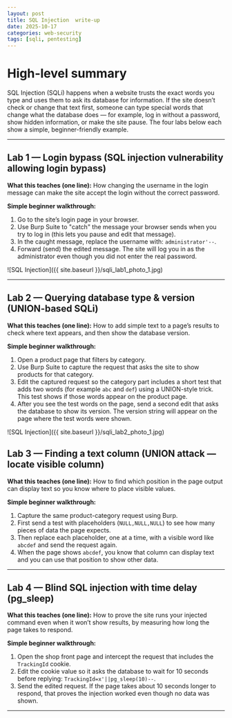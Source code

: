 ```yaml
---
layout: post
title: SQL Injection  write-up
date: 2025-10-17
categories: web-security
tags: [sqli, pentesting]
---
```

# High-level summary
SQL Injection (SQLi) happens when a website trusts the exact words you type and uses them to ask its database for information. If the site doesn’t check or change that text first, someone can type special words that change what the database does — for example, log in without a password, show hidden information, or make the site pause. The four labs below each show a simple, beginner-friendly example.

---

## Lab 1 — Login bypass (SQL injection vulnerability allowing login bypass)

**What this teaches (one line):**
How changing the username in the login message can make the site accept the login without the correct password.

**Simple beginner walkthrough:**

1. Go to the site’s login page in your browser.
2. Use Burp Suite to "catch" the message your browser sends when you try to log in (this lets you pause and edit that message).
3. In the caught message, replace the username with: `administrator'--`.
4. Forward (send) the edited message. The site will log you in as the administrator even though you did not enter the real password.

![SQL Injection]({{ site.baseurl }}/sqli_lab1_photo_1.jpg)

---

## Lab 2 — Querying database type & version (UNION-based SQLi)

**What this teaches (one line):**
How to add simple text to a page’s results to check where text appears, and then show the database version.

**Simple beginner walkthrough:**

1. Open a product page that filters by category.
2. Use Burp Suite to capture the request that asks the site to show products for that category.
3. Edit the captured request so the category part includes a short test that adds two words (for example `abc` and `def`) using a UNION-style trick. This test shows if those words appear on the product page.
4. After you see the test words on the page, send a second edit that asks the database to show its version. The version string will appear on the page where the test words were shown.

![SQL Injection]({{ site.baseurl }}/sqli_lab2_photo_1.jpg)


## Lab 3 — Finding a text column (UNION attack — locate visible column)

**What this teaches (one line):**
How to find which position in the page output can display text so you know where to place visible values.

**Simple beginner walkthrough:**

1. Capture the same product-category request using Burp.
2. First send a test with placeholders (`NULL,NULL,NULL`) to see how many pieces of data the page expects.
3. Then replace each placeholder, one at a time, with a visible word like `abcdef` and send the request again.
4. When the page shows `abcdef`, you know that column can display text and you can use that position to show other data.


---

## Lab 4 — Blind SQL injection with time delay (pg\_sleep)

**What this teaches (one line):**
How to prove the site runs your injected command even when it won’t show results, by measuring how long the page takes to respond.

**Simple beginner walkthrough:**

1. Open the shop front page and intercept the request that includes the `TrackingId` cookie.
2. Edit the cookie value so it asks the database to wait for 10 seconds before replying: `TrackingId=x'||pg_sleep(10)--`.
3. Send the edited request. If the page takes about 10 seconds longer to respond, that proves the injection worked even though no data was shown.


---


